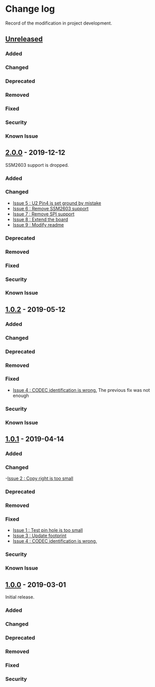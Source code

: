 # Change log
Record of the modification in project development.
## [Unreleased]

### Added
### Changed
### Deprecated
### Removed
### Fixed
### Security
### Known Issue

## [2.0.0] - 2019-12-12
SSM2603 support is dropped. 

### Added
### Changed
- [Issue 5 : U2 Pin4 is set ground by mistake](https://github.com/suikan4github/Akashi-02/issues/5)
- [Issue 6 : Remove SSM2603 support](https://github.com/suikan4github/Akashi-02/issues/6)
- [Issue 7 : Remove SPI support](https://github.com/suikan4github/Akashi-02/issues/7)
- [Issue 8 : Extend the board ](https://github.com/suikan4github/Akashi-02/issues/8)
- [Issue 9 : Modify readme ](https://github.com/suikan4github/Akashi-02/issues/9)


### Deprecated
### Removed
### Fixed
### Security
### Known Issue

## [1.0.2] - 2019-05-12

### Added
### Changed
### Deprecated
### Removed
### Fixed
- [Issue 4 : CODEC identification is wrong.](https://github.com/suikan4github/Akashi-02/issues/4)
The previous fix was not enough

### Security
### Known Issue

## [1.0.1] - 2019-04-14

### Added
### Changed
-[Issue 2 : Copy right is too small ](https://github.com/suikan4github/Akashi-02/issues/2)

### Deprecated
### Removed
### Fixed
- [Issue 1 : Test pin hole is too small ](https://github.com/suikan4github/Akashi-02/issues/1)
- [Issue 3 : Update footprint ](https://github.com/suikan4github/Akashi-02/issues/3)
- [Issue 4 : CODEC identification is wrong.](https://github.com/suikan4github/Akashi-02/issues/4)

### Security
### Known Issue

## [1.0.0] - 2019-03-01
Initial release. 

### Added
### Changed
### Deprecated
### Removed
### Fixed
### Security

[Unreleased]: https://github.com/suikan4github/Akashi-02/compare/v2.0.0...develop
[2.0.0]: https://github.com/suikan4github/Akashi-02/compare/v1.0.2...v2.0.0
[1.0.2]: https://github.com/suikan4github/Akashi-02/compare/v1.0.1...v1.0.2
[1.0.1]: https://github.com/suikan4github/Akashi-02/compare/v1.0.0...v1.0.1
[1.0.0]: https://github.com/suikan4github/Akashi-02/compare/v1.0.0...v0.0.0
